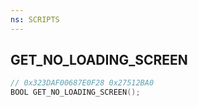 ```yaml
---
ns: SCRIPTS
---
```

## GET_NO_LOADING_SCREEN

```c
// 0x323DAF00687E0F28 0x27512BA0
BOOL GET_NO_LOADING_SCREEN();
```

